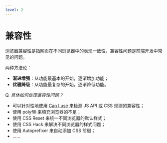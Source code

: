 ```yaml
---
level: 2
---
```


# 兼容性

浏览器兼容性是指网页在不同浏览器中的表现一致性，兼容性问题是前端开发中常见的问题。

两种方法论：

- **渐进增强**：从功能最基本的开始，逐渐增加功能；
- **优雅降级**：从功能最复杂的开始，逐渐降低功能。

<v-click>

_Q. 具体如何处理兼容性问题？_

</v-click>

<v-click>

- 可以针对性地使用 [Can I use](https://caniuse.com/) 来检测 JS API 或 CSS 规则的兼容性；
- 使用 polyfill 来填充浏览器的不足；
- 使用 CSS Reset 来统一不同浏览器的默认样式；
- 使用 CSS Hack 来解决不同浏览器的样式问题；
- 使用 Autoprefixer 来自动添加 CSS 前缀；
- ……

</v-click>